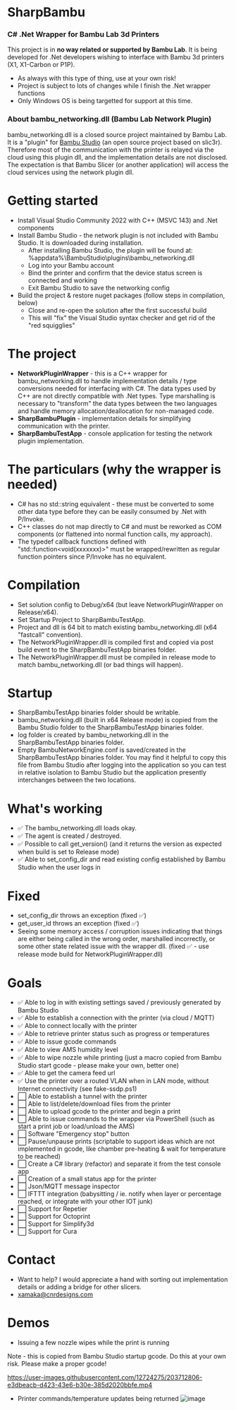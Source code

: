 # SharpBambu
### C# .Net Wrapper for Bambu Lab 3d Printers 

This project is in **no way related or supported by Bambu Lab**. It is being developed for .Net developers wishing to interface with Bambu 3d printers (X1, X1-Carbon or P1P).

- As always with this type of thing, use at your own risk!
- Project is subject to lots of changes while I finish the .Net wrapper functions
- Only Windows OS is being targetted for support at this time.

### About bambu_networking.dll (Bambu Lab Network Plugin)
bambu_networking.dll is a closed source project maintained by Bambu Lab. It is a "plugin" for [Bambu Studio](https://github.com/bambulab/BambuStudio) (an open source project based on slic3r). Therefore most of the communication with the printer is relayed via the cloud using this plugin dll, and the implementation details are not disclosed. The expectation is that Bambu Slicer (or another application) will access the cloud services using the network plugin dll.

# Getting started
- Install Visual Studio Community 2022 with C++ (MSVC 143) and .Net components
- Install Bambu Studio - the network plugin is not included with Bambu Studio. It is downloaded during installation.
  - After installing Bambu Studio, the plugin will be found at: 
%appdata%\BambuStudio\plugins\bambu_networking.dll
  - Log into your Bambu account
  - Bind the printer and confirm that the device status screen is connected and working
  - Exit Bambu Studio to save the networking config
- Build the project & restore nuget packages (follow steps in compilation, below)
  - Close and re-open the solution after the first successful build
  - This will "fix" the Visual Studio syntax checker and get rid of the "red squigglies"

# The project
- **NetworkPluginWrapper** - this is a C++ wrapper for bambu_networking.dll to handle implementation details / type conversions needed for interfacing with C#. The data types used by C++ are not directly compatible with .Net types. Type marshalling is necessary to "transform" the data types between the two languages and handle memory allocation/deallocation for non-managed code.
- **SharpBambuPlugin** - implementation details for simplifying communication with the printer.
- **SharpBambuTestApp** - console application for testing the network plugin implementation.

# The particulars (why the wrapper is needed)
- C# has no std::string equivalent - these must be converted to some other data type before they can be easily consumed by .Net with P/Invoke.
- C++ classes do not map directly to C# and must be reworked as COM components (or flattened into normal function calls, my approach).
- The typedef callback functions defined with "std::function<void(xxxxxxx)>" must be wrapped/rewritten as regular function pointers since P/Invoke has no equivalent.

# Compilation
- Set solution config to Debug/x64 (but leave NetworkPluginWrapper on Release/x64).
- Set Startup Project to SharpBambuTestApp.
- Project and dll is 64 bit to match existing bambu_networking.dll (x64 "fastcall" convention).
- The NetworkPluginWrapper.dll is compiled first and copied via post build event to the SharpBambuTestApp binaries folder.
- The NetworkPluginWrapper.dll must be compiled in release mode to match bambu_networking.dll (or bad things will happen).

# Startup
- SharpBambuTestApp binaries folder should be writable.
- bambu_networking.dll (built in x64 Release mode) is copied from the Bambu Studio folder to the SharpBambuTestApp binaries folder.
- log folder is created by bambu_networking.dll in the SharpBambuTestApp binaries folder.
- Empty BambuNetworkEngine.conf is saved/created in the SharpBambuTestApp binaries folder. You may find it helpful to copy this file from Bambu Studio after logging into the application so you can test in relative isolation to Bambu Studio but the application presently interchanges between the two locations.

# What's working
- ✅ The bambu_networking.dll loads okay.
- ✅ The agent is created / destroyed.
- ✅ Possible to call get_version() (and it returns the version as expected when build is set to Release mode)
- ✅ Able to set_config_dir and read existing config established by Bambu Studio when the user logs in

# Fixed
- set_config_dir throws an exception (fixed ✅)
- get_user_id throws an exception (fixed ✅)
- Seeing some memory access / corruption issues indicating that things are either being called in the wrong order, marshalled incorrectly, or some other state related issue with the wrapper dll. (fixed ✅ - use release mode build for NetworkPluginWrapper.dll)

# Goals
- ✅ Able to log in with existing settings saved / previously generated by Bambu Studio
- ✅ Able to establish a connection with the printer (via cloud / MQTT)
- ✅ Able to connect locally with the printer
- ✅ Able to retrieve printer status such as progress or temperatures
- ✅ Able to issue gcode commands
- ✅ Able to view AMS humidity level
- ✅ Able to wipe nozzle while printing (just a macro copied from Bambu Studio start gcode - please make your own, better one)
- ✅ Able to get the camera feed url
- ✅ Use the printer over a routed VLAN when in LAN mode, without Internet connectivity (see fake-ssdp.ps1)
- ⬜ Able to establish a tunnel with the printer
- ⬜ Able to list/delete/download files from the printer
- ⬜ Able to upload gcode to the printer and begin a print
- ⬜ Able to issue commands to the wrapper via PowerShell (such as start a print job or load/unload the AMS)
- ⬜ Software "Emergency stop" button
- ⬜ Pause/unpause prints (scriptable to support ideas which are not implemented in gcode, like chamber pre-heating & wait for temperature to be reached)
- ⬜ Create a C# library (refactor) and separate it from the test console app
- ⬜ Creation of a small status app for the printer
- ⬜ Json/MQTT message inspector
- ⬜ IFTTT integration (babysitting / ie. notify when layer or percentage reached, or integrate with your other IOT junk)
- ⬜ Support for Repetier
- ⬜ Support for Octoprint
- ⬜ Support for Simplify3d
- ⬜ Support for Cura

# Contact
- Want to help? I would appreciate a hand with sorting out implementation details or adding a bridge for other slicers.
- xamaka@cnrdesigns.com 

# Demos
* Issuing a few nozzle wipes while the print is running 

Note - this is copied from Bambu Studio startup gcode. Do this at your own risk. Please make a proper gcode!


https://user-images.githubusercontent.com/12724275/203712806-e3dbeacb-d423-43e6-b30e-385d2020bbfe.mp4

* Printer commands/temperature updates being returned
![image](https://user-images.githubusercontent.com/12724275/204118305-f457f1f5-cb6e-487b-acd2-6458f30ceec9.png)
